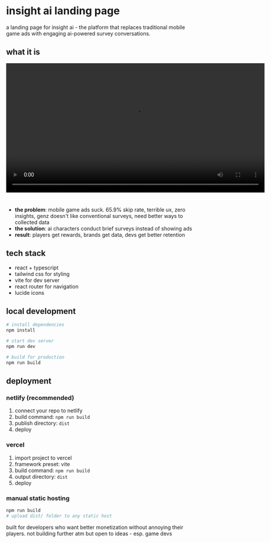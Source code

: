 # insight ai landing page

a landing page for insight ai - the platform that replaces traditional mobile game ads with engaging ai-powered survey conversations.

## what it is

<!-- Demo video embed -->
<video src="/Users/siddharthgianchandani/vscode projects/eleven-hack-landing/final landing page.mp4" controls width="700" style="margin-bottom: 1.5rem;"></video>

- **the problem**: mobile game ads suck. 65.9% skip rate, terrible ux, zero insights, genz doesn't like conventional surveys, need better ways to collected data
- **the solution**: ai characters conduct brief surveys instead of showing ads
- **result**: players get rewards, brands get data, devs get better retention

## tech stack

- react + typescript
- tailwind css for styling
- vite for dev server
- react router for navigation
- lucide icons

## local development

```bash
# install dependencies
npm install

# start dev server
npm run dev

# build for production
npm run build
```

## deployment

### netlify (recommended)
1. connect your repo to netlify
2. build command: `npm run build`
3. publish directory: `dist`
4. deploy

### vercel
1. import project to vercel
2. framework preset: vite
3. build command: `npm run build`
4. output directory: `dist`
5. deploy

### manual static hosting
```bash
npm run build
# upload dist/ folder to any static host
```

built for developers who want better monetization without annoying their players. not building further atm but open to ideas - esp. game devs